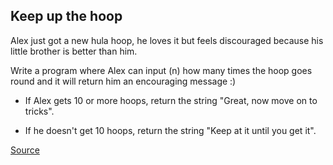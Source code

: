## Keep up the hoop

Alex just got a new hula hoop, he loves it but feels discouraged because his little brother is better than him.

Write a program where Alex can input (n) how many times the hoop goes round and it will return him an encouraging message :)

* If Alex gets 10 or more hoops, return the string "Great, now move on to tricks".

* If he doesn't get 10 hoops, return the string "Keep at it until you get it".

[Source](https://www.codewars.com/kata/55cb632c1a5d7b3ad0000145/train/python)
